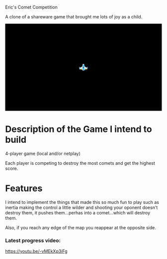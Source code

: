 Eric's Comet Competition

A clone of a shareware game that brought me lots of joy as a child.

![Screenshot](https://github.com/djotaku/Eric-s-Comet-Competition/blob/master/Assets/Screenshots/Comet%20Screenshot%201.png)

# Description of the Game I intend to build

4-player game (local and/or netplay)

Each player is competing to destroy the most comets and get the highest score.

# Features

I intend to implement the things that made this so much fun to play such as inertia making the control a little wilder and shooting your oponent doesn't destroy them, it pushes them...perhas into a comet...which will destroy them.

Also, if you reach any edge of the map you reappear at the opposite side.

### Latest progress video:

https://youtu.be/-vMEkXp3iFg